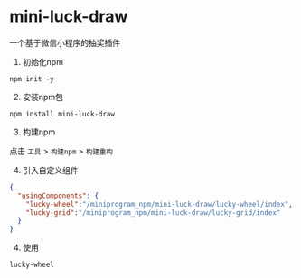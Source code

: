 # mini-luck-draw
一个基于微信小程序的抽奖插件

1. 初始化npm

```shell
npm init -y
```

2. 安装npm包

```shell
npm install mini-luck-draw
```

3. 构建npm

点击 `工具` > `构建npm` > `构建重构`

4. 引入自定义组件

```json
{
  "usingComponents": {
    "lucky-wheel":"/miniprogram_npm/mini-luck-draw/lucky-wheel/index",
    "lucky-grid":"/miniprogram_npm/mini-luck-draw/lucky-grid/index"
  }
}
```

4. 使用

```html
lucky-wheel
```
